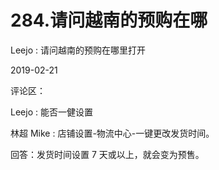# 284.请问越南的预购在哪

Leejo : 请问越南的预购在哪里打开

2019-02-21

评论区：

Leejo : 能否一健设置

林超 Mike : 店铺设置-物流中心-一键更改发货时间。

回答：发货时间设置 7 天或以上，就会变为预售。
